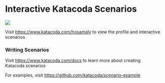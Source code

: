 # Interactive Katacoda Scenarios

[![](http://shields.katacoda.com/katacoda/hosamaly/count.svg)](https://www.katacoda.com/hosamaly "Get your profile on Katacoda.com")

Visit https://www.katacoda.com/hosamaly to view the profile and interactive scenarios

### Writing Scenarios
Visit https://www.katacoda.com/docs to learn more about creating Katacoda scenarios

For examples, visit https://github.com/katacoda/scenario-example
